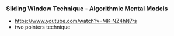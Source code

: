 ### Sliding Window Technique - Algorithmic Mental Models
- https://www.youtube.com/watch?v=MK-NZ4hN7rs
- two pointers technique